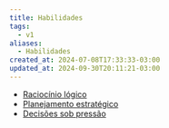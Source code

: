 ```yaml
---
title: Habilidades
tags:
  - v1
aliases:
  - Habilidades
created_at: 2024-07-08T17:33:33-03:00
updated_at: 2024-09-30T20:11:21-03:00
---
```

- [Raciocínio lógico](../atomos/2024/07/26/Raciocinio_logico.md)
- [Planejamento estratégico](../atomos/2024/07/26/Planejamento_estrategico.md)
- [Decisões sob pressão](../atomos/2024/07/08/Decisoes_sob_pressao.md)